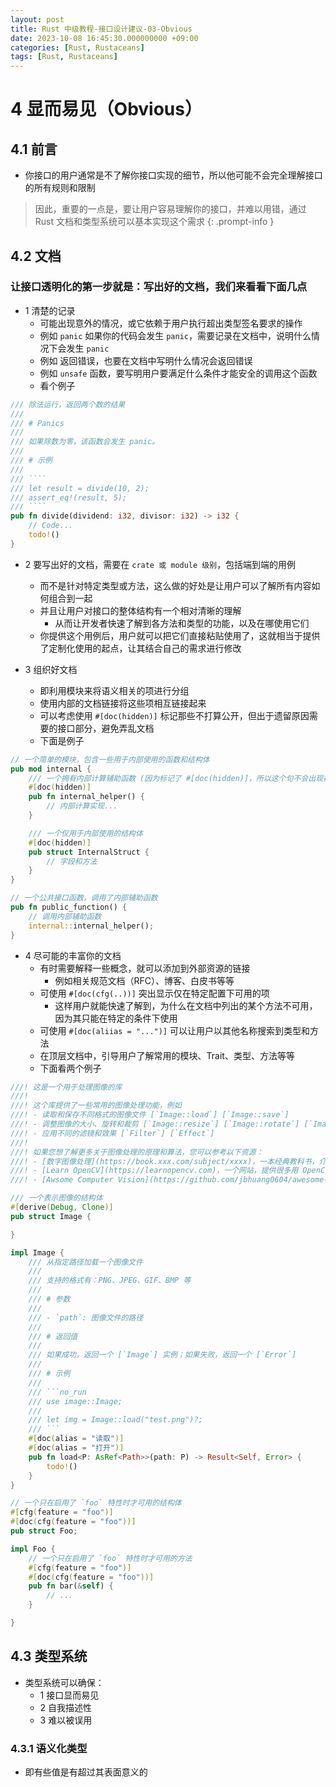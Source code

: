 ```yaml
---
layout: post
title: Rust 中级教程-接口设计建议-03-Obvious
date: 2023-10-08 16:45:30.000000000 +09:00
categories: [Rust, Rustaceans]
tags: [Rust, Rustaceans]
---
```



# 4 显而易见（Obvious）

## 4.1 前言

* 你接口的用户通常是不了解你接口实现的细节，所以他可能不会完全理解接口的所有规则和限制

> 因此，重要的一点是，要让用户容易理解你的接口，并难以用错，通过 Rust 文档和类型系统可以基本实现这个需求
{: .prompt-info }


## 4.2 文档

### 让接口透明化的第一步就是：写出好的文档，我们来看看下面几点

* 1 清楚的记录
  * 可能出现意外的情况，或它依赖于用户执行超出类型签名要求的操作
  * 例如 `panic` 如果你的代码会发生 `panic`，需要记录在文档中，说明什么情况下会发生 `panic`
  * 例如 返回错误，也要在文档中写明什么情况会返回错误
  * 例如 `unsafe` 函数，要写明用户要满足什么条件才能安全的调用这个函数
  * 看个例子
  

```rust
/// 除法运行，返回两个数的结果
/// 
/// # Panics
/// 
/// 如果除数为零，该函数会发生 panic。
/// 
/// # 示例
/// 
/// ````
/// let result = divide(10, 2);
/// assert_eq!(result, 5);
/// ````
pub fn divide(dividend: i32, divisor: i32) -> i32 {
    // Code...
    todo!()
}
```

* 2 要写出好的文档，需要在 `crate 或 module 级别`，包括端到端的用例
  * 而不是针对特定类型或方法，这么做的好处是让用户可以了解所有内容如何组合到一起
  * 并且让用户对接口的整体结构有一个相对清晰的理解
    * 从而让开发者快速了解到各方法和类型的功能，以及在哪使用它们
  * 你提供这个用例后，用户就可以把它们直接粘贴使用了，这就相当于提供了定制化使用的起点，让其结合自己的需求进行修改


* 3 组织好文档
  * 即利用模块来将语义相关的项进行分组
  * 使用内部的文档链接将这些项相互链接起来
  * 可以考虑使用 `#[doc(hidden)]` 标记那些不打算公开，但出于遗留原因需要的接口部分，避免弄乱文档
  * 下面是例子
  
  
```rust
// 一个简单的模块，包含一些用于内部使用的函数和结构体
pub mod internal {
    /// 一个拥有内部计算辅助函数 (因为标记了 #[doc(hidden)]，所以这个句不会出现在文档中)
    #[doc(hidden)]
    pub fn internal_helper() {
        // 内部计算实现...
    }

    /// 一个仅用于内部使用的结构体
    #[doc(hidden)]
    pub struct InternalStruct {
        // 字段和方法
    }
}

// 一个公共接口函数，调用了内部辅助函数
pub fn public_function() {
    // 调用内部辅助函数
    internal::internal_helper();
}
```

* 4 尽可能的丰富你的文档
  * 有时需要解释一些概念，就可以添加到外部资源的链接
    * 例如相关规范文档（RFC）、博客、白皮书等等
  * 可使用 `#[doc(cfg(..))]` 突出显示仅在特定配置下可用的项
    * 这样用户就能快速了解到，为什么在文档中列出的某个方法不可用，因为其只能在特定的条件下使用
  * 可使用 `#[doc(aliias = "...")]` 可以让用户以其他名称搜索到类型和方法
  * 在顶层文档中，引导用户了解常用的模块、Trait、类型、方法等等
  * 下面看两个例子

```rust
///! 这是一个用于处理图像的库
///!
///! 这个库提供了一些常用的图像处理功能，例如
///! - 读取和保存不同格式的图像文件 [`Image::load`] [`Image::save`]
///! - 调整图像的大小、旋转和裁剪 [`Image::resize`] [`Image::rotate`] [`Image::crop`]
///! - 应用不同的滤镜和效果 [`Filter`] [`Effect`]
///! 
///! 如果您想了解更多关于图像处理的原理和算法，您可以参考以下资源：
///! - [数字图像处理](https://book.xxx.com/subject/xxxx)，一本经典教科书，介绍图像处理的基本概念
///! - [Learn OpenCV](https://learnopencv.com)，一个网站，提供很多用 OpenCV 实现图像处理功能的教程和示例代码
///! - [Awsome Computer Vision](https://github.com/jbhuang0604/awesome-computer-vision)，一个仓库 

/// 一个表示图像的结构体
#[derive(Debug, Clone)]
pub struct Image {

}

impl Image {
    /// 从指定路径加载一个图像文件
    /// 
    /// 支持的格式有：PNG、JPEG、GIF、BMP 等
    /// 
    /// # 参数
    /// 
    /// - `path`: 图像文件的路径
    /// 
    /// # 返回值
    /// 
    /// 如果成功，返回一个 [`Image`] 实例；如果失败，返回一个 [`Error`]
    /// 
    /// # 示例
    /// 
    /// ```no_run
    /// use image::Image;
    /// 
    /// let img = Image::load("test.png")?;
    /// ```
    #[doc(alias = "读取")]
    #[doc(alias = "打开")]
    pub fn load<P: AsRef<Path>>(path: P) -> Result<Self, Error> {
        todo!()
    }
}
```
  
  
```rust
// 一个只在启用了 `foo` 特性时才可用的结构体
#[cfg(feature = "foo")]
#[doc(cfg(feature = "foo"))]
pub struct Foo;

impl Foo {
    // 一个只在启用了 `foo` 特性时才可用的方法
    #[cfg(feature = "foo")]
    #[doc(cfg(feature = "foo"))]
    pub fn bar(&self) {
        // ...
    }

}
```
  
  
## 4.3 类型系统
* 类型系统可以确保：
  * 1 接口显而易见
  * 2 自我描述性
  * 3 难以被误用

### 4.3.1 语义化类型
* 即有些值是有超过其表面意义的





<!--![image](/assets/images/rust/web_server/teacher_aim.png)-->







